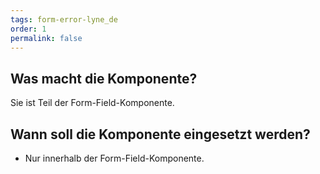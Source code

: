 ```yaml
---
tags: form-error-lyne_de
order: 1
permalink: false
---
```


## Was macht die Komponente?
Sie ist Teil der Form-Field-Komponente.

## Wann soll die Komponente eingesetzt werden?
* Nur innerhalb der Form-Field-Komponente.
